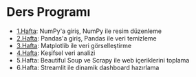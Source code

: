 # Ders Programı

 - [1.Hafta](1.hafta): NumPy'a giriş, NumPy ile resim düzenleme
 - [2.Hafta](2.hafta): Pandas'a giriş, Pandas ile veri temizleme
 - [3.Hafta](3.hafta): Matplotlib ile veri görselleştirme
 - [4.Hafta](4.hafta): Keşifsel veri analizi
 - 5.Hafta: Beautiful Soup ve Scrapy ile web içeriklerini toplama
 - 6.Hafta: Streamlit ile dinamik dashboard hazırlama